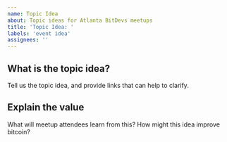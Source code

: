 ```yaml
---
name: Topic Idea
about: Topic ideas for Atlanta BitDevs meetups
title: 'Topic Idea: '
labels: 'event idea'
assignees: ''
---
```


## What is the topic idea?

Tell us the topic idea, and provide links that can help to clarify.

## Explain the value

What will meetup attendees learn from this? How might this idea improve bitcoin?
